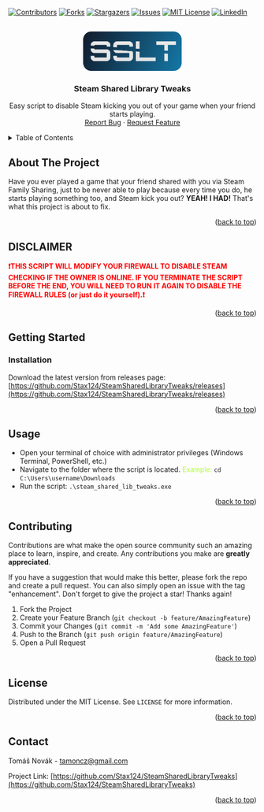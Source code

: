 <div id="top"></div>

[![Contributors][contributors-shield]][contributors-url]
[![Forks][forks-shield]][forks-url]
[![Stargazers][stars-shield]][stars-url]
[![Issues][issues-shield]][issues-url]
[![MIT License][license-shield]][license-url]
[![LinkedIn][linkedin-shield]][linkedin-url]

<!-- PROJECT LOGO -->
<br />
<div align="center">
  <a href="https://github.com/github_username/repo_name">
    <img src="assets/sslt.png" alt="Logo" height="80">
  </a>

<h3 align="center">Steam Shared Library Tweaks</h3>

  <p align="center">
    Easy script to disable Steam kicking you out of your game when your friend starts playing.
    <br />
    <a href="https://github.com/github_username/repo_name/issues">Report Bug</a>
    ·
    <a href="https://github.com/github_username/repo_name/issues">Request Feature</a>
  </p>
</div>

<!-- TABLE OF CONTENTS -->
<details>
  <summary>Table of Contents</summary>
  <ol>
    <li>
      <a href="#about-the-project">About The Project</a>
    </li>
    <li>
      <a href="#disclaimer">DISCLAIMER</a>
    </li>
    <li>
      <a href="#getting-started">Getting Started</a>
      <ul>
        <li><a href="#installation">Installation</a></li>
      </ul>
    </li>
    <li><a href="#usage">Usage</a></li>
    <li><a href="#contributing">Contributing</a></li>
    <li><a href="#license">License</a></li>
    <li><a href="#contact">Contact</a></li>
  </ol>
</details>

<!-- ABOUT THE PROJECT -->

## About The Project

Have you ever played a game that your friend shared with you via Steam Family Sharing, just to be never able to play because every time you do, he starts playing something too, and Steam kick you out? **YEAH! I HAD!** That's what this project is about to fix.

<p align="right">(<a href="#top">back to top</a>)</p>

## DISCLAIMER

<p style="color:red; font-weight: bold;">❗THIS SCRIPT WILL MODIFY YOUR FIREWALL TO DISABLE STEAM CHECKING IF THE OWNER IS ONLINE. IF YOU TERMINATE THE SCRIPT BEFORE THE END, YOU WILL NEED TO RUN IT AGAIN TO DISABLE THE FIREWALL RULES (or just do it yourself).❗</p>

<p align="right">(<a href="#top">back to top</a>)</p>

<!-- GETTING STARTED -->

## Getting Started

### Installation

Download the latest version from releases page: [https://github.com/Stax124/SteamSharedLibraryTweaks/releases](https://github.com/Stax124/SteamSharedLibraryTweaks/releases)

<p align="right">(<a href="#top">back to top</a>)</p>

<!-- USAGE EXAMPLES -->

## Usage

- Open your terminal of choice with administrator privileges (Windows Terminal, PowerShell, etc.)
- Navigate to the folder where the script is located. <span style="color: greenyellow">Example:</span> `cd C:\Users\username\Downloads`
- Run the script: `.\steam_shared_lib_tweaks.exe`

<p align="right">(<a href="#top">back to top</a>)</p>

<!-- CONTRIBUTING -->

## Contributing

Contributions are what make the open source community such an amazing place to learn, inspire, and create. Any contributions you make are **greatly appreciated**.

If you have a suggestion that would make this better, please fork the repo and create a pull request. You can also simply open an issue with the tag "enhancement".
Don't forget to give the project a star! Thanks again!

1. Fork the Project
2. Create your Feature Branch (`git checkout -b feature/AmazingFeature`)
3. Commit your Changes (`git commit -m 'Add some AmazingFeature'`)
4. Push to the Branch (`git push origin feature/AmazingFeature`)
5. Open a Pull Request

<p align="right">(<a href="#top">back to top</a>)</p>

<!-- LICENSE -->

## License

Distributed under the MIT License. See `LICENSE` for more information.

<p align="right">(<a href="#top">back to top</a>)</p>

<!-- CONTACT -->

## Contact

Tomáš Novák - tamoncz@gmail.com

Project Link: [https://github.com/Stax124/SteamSharedLibraryTweaks](https://github.com/Stax124/SteamSharedLibraryTweaks)

<p align="right">(<a href="#top">back to top</a>)</p>

[contributors-shield]: https://img.shields.io/github/contributors/Stax124/SteamSharedLibraryTweaks.svg?style=for-the-badge
[contributors-url]: https://github.com/Stax124/SteamSharedLibraryTweaks/graphs/contributors
[forks-shield]: https://img.shields.io/github/forks/Stax124/SteamSharedLibraryTweaks.svg?style=for-the-badge
[forks-url]: https://github.com/Stax124/SteamSharedLibraryTweaks/network/members
[stars-shield]: https://img.shields.io/github/stars/Stax124/SteamSharedLibraryTweaks.svg?style=for-the-badge
[stars-url]: https://github.com/Stax124/SteamSharedLibraryTweaks/stargazers
[issues-shield]: https://img.shields.io/github/issues/Stax124/SteamSharedLibraryTweaks.svg?style=for-the-badge
[issues-url]: https://github.com/Stax124/SteamSharedLibraryTweaks/issues
[license-shield]: https://img.shields.io/github/license/Stax124/SteamSharedLibraryTweaks.svg?style=for-the-badge
[license-url]: https://github.com/Stax124/SteamSharedLibraryTweaks/blob/master/LICENSE
[linkedin-shield]: https://img.shields.io/badge/-LinkedIn-black.svg?style=for-the-badge&logo=linkedin&colorB=555
[linkedin-url]: https://www.linkedin.com/in/tom%C3%A1%C5%A1-nov%C3%A1k-5a163321b/
